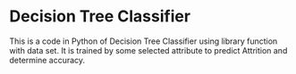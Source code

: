 # Decision Tree Classifier
This is a code in Python of Decision Tree Classifier using library function with data set. It is trained by some selected attribute to predict Attrition and determine accuracy.
